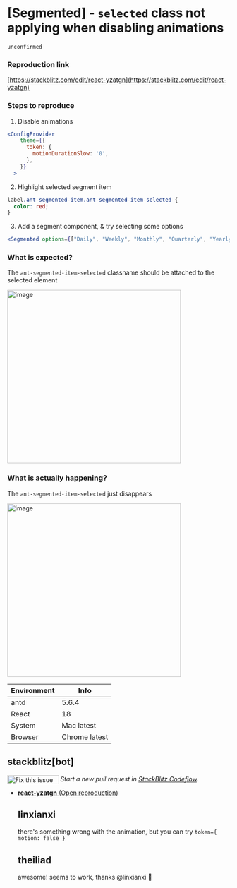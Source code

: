 # [Segmented] - `selected` class not applying when disabling animations

`unconfirmed`

### Reproduction link

[https://stackblitz.com/edit/react-yzatgn](https://stackblitz.com/edit/react-yzatgn)

### Steps to reproduce

1. Disable animations

```jsx
<ConfigProvider
    theme={{
      token: {
        motionDurationSlow: '0',
      },
    }}
  >
```

2. Highlight selected segment item

```css
label.ant-segmented-item.ant-segmented-item-selected {
  color: red;
}
```

3. Add a segment component, & try selecting some options

```jsx
<Segmented options={["Daily", "Weekly", "Monthly", "Quarterly", "Yearly"]} />
```

### What is expected?

The `ant-segmented-item-selected` classname should be attached to the selected element

<img width="393" alt="image" src="https://github.com/ant-design/ant-design/assets/14989804/de00a751-3223-4354-ab28-0c1ff930ca51">

### What is actually happening?

The `ant-segmented-item-selected` just disappears

<img width="393" alt="image" src="https://github.com/ant-design/ant-design/assets/14989804/84289f87-fd00-416e-ae18-d902a3ca1265">

| Environment | Info          |
| ----------- | ------------- |
| antd        | 5.6.4         |
| React       | 18            |
| System      | Mac latest    |
| Browser     | Chrome latest |

<!-- generated by ant-design-issue-helper. DO NOT REMOVE -->

## stackblitz[bot]

<a href='https://stackblitz.com/~/github.com/ant-design/ant-design/issues/43365?repros=react-yzatgn'><img src='https://developer.stackblitz.com/img/fix_this_issue_small.svg' alt='Fix this issue in StackBlitz Codeflow' align='left' width='117' height='20'></a> _Start a new pull request in [StackBlitz Codeflow](https://stackblitz.com/~/github.com/ant-design/ant-design/issues/43365?repros=react-yzatgn)._

- [**react-yzatgn** (Open reproduction)](https://stackblitz.com/edit/react-yzatgn?issueRepo=ant-design/ant-design&issueNumber=43365)

  ## linxianxi

  there's something wrong with the animation, but you can try `token={ motion: false }`

  ## theiliad

  awesome! seems to work, thanks @linxianxi 🙂
